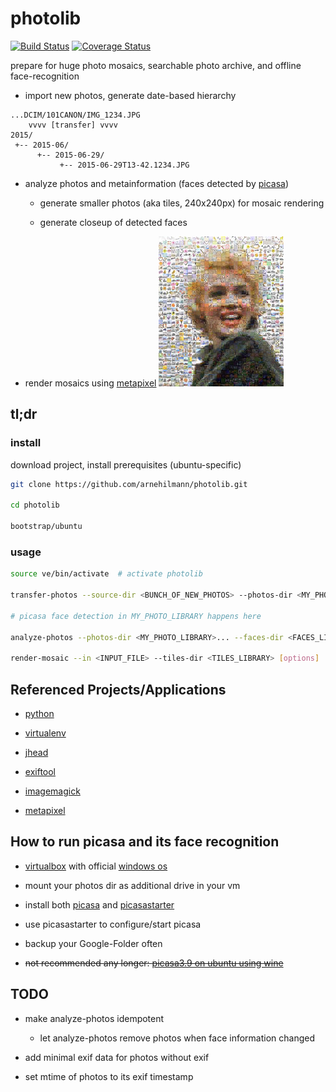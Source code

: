 # photolib

[![Build Status](https://api.travis-ci.org/arnehilmann/photolib.svg?branch=master)](https://travis-ci.org/arnehilmann/photolib)
[![Coverage Status](https://coveralls.io/repos/arnehilmann/photolib/badge.svg)](https://coveralls.io/r/arnehilmann/photolib)


prepare for huge photo mosaics, searchable photo archive, and offline face-recognition

- import new photos, generate date-based hierarchy
```
...DCIM/101CANON/IMG_1234.JPG
    vvvv [transfer] vvvv
2015/
 +-- 2015-06/
      +-- 2015-06-29/
           +-- 2015-06-29T13-42.1234.JPG
```

- analyze photos and metainformation (faces detected by [picasa](http://picasa.google.com/))

    - generate smaller photos (aka tiles, 240x240px) for mosaic rendering

    - generate closeup of detected faces

- render mosaics using [metapixel](http://www.complang.tuwien.ac.at/schani/metapixel/)
  [![example mosaic](res/Marilyn_Monroe,_Korea,_1954_cropped.30.20.scaled2.jpg)](res/Marilyn_Monroe,_Korea,_1954_cropped.30.20.scaled.jpg)


## tl;dr

### install

download project, install prerequisites (ubuntu-specific)

```bash
git clone https://github.com/arnehilmann/photolib.git

cd photolib

bootstrap/ubuntu
```

### usage

```bash
source ve/bin/activate  # activate photolib

transfer-photos --source-dir <BUNCH_OF_NEW_PHOTOS> --photos-dir <MY_PHOTO_LIBRARY>

# picasa face detection in MY_PHOTO_LIBRARY happens here

analyze-photos --photos-dir <MY_PHOTO_LIBRARY>... --faces-dir <FACES_LIBRARY> --tiles-dir <TILES_LIBRARY>

render-mosaic --in <INPUT_FILE> --tiles-dir <TILES_LIBRARY> [options]
```


## Referenced Projects/Applications

- [python](http://www.python.org/)

- [virtualenv](http://www.virtualenv.org/en/latest/)

- [jhead](http://www.sentex.net/~mwandel/jhead/)

- [exiftool](http://www.sno.phy.queensu.ca/~phil/exiftool/)

- [imagemagick](http://www.imagemagick.org/)

- [metapixel](http://www.complang.tuwien.ac.at/schani/metapixel/)


## How to run picasa and its face recognition

- [virtualbox](https://www.virtualbox.org/) with official [windows os](http://dev.modern.ie/tools/vms/)

- mount your photos dir as additional drive in your vm

- install both [picasa](http://picasa.google.com/) and [picasastarter](https://sites.google.com/site/picasastartersite/)

- use picasastarter to configure/start picasa

- backup your Google-Folder often

- ~~not recommended any longer: [picasa3.9 on ubuntu using wine](picasa_on_ubuntu.md)~~


## TODO

- make analyze-photos idempotent
 
  - let analyze-photos remove photos when face information changed

- add minimal exif data for photos without exif

- set mtime of photos to its exif timestamp 

